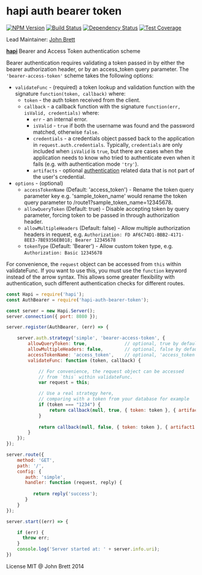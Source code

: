 # hapi auth bearer token
[![NPM Version](https://img.shields.io/npm/v/hapi-auth-bearer-token.svg)](https://npmjs.org/package/hapi-auth-bearer-token)
[![Build Status](https://travis-ci.org/johnbrett/hapi-auth-bearer-token.svg?branch=master)](https://travis-ci.org/johnbrett/hapi-auth-bearer-token) 
[![Dependency Status](https://david-dm.org/johnbrett/hapi-auth-bearer-token.svg)](https://david-dm.org/johnbrett/hapi-auth-bearer-token) 
[![Test Coverage](https://codeclimate.com/github/johnbrett/hapi-auth-bearer-token/badges/coverage.svg)](https://codeclimate.com/github/johnbrett/hapi-auth-bearer-token)

Lead Maintainer: [John Brett](https://github.com/johnbrett)

[**hapi**](https://github.com/hapijs/hapi) Bearer and Access Token authentication scheme

Bearer authentication requires validating a token passed in by either the bearer authorization header, or by an access_token query parameter. The `'bearer-access-token'` scheme takes the following options:

- `validateFunc` - (required) a token lookup and validation function with the signature `function(token, callback)` where:
    - `token` - the auth token received from the client.
    - `callback` - a callback function with the signature `function(err, isValid, credentials)` where:
        - `err` - an internal error.
        - `isValid` - `true` if both the username was found and the password matched, otherwise `false`.
        - `credentials` - a credentials object passed back to the application in `request.auth.credentials`. Typically, `credentials` are only
          included when `isValid` is `true`, but there are cases when the application needs to know who tried to authenticate even when it fails
          (e.g. with authentication mode `'try'`).
        - `artifacts` - optional [authentication](http://hapijs.com/tutorials/auth) related data that is not part of the user's credential.
- `options` - (optional)
    - `accessTokenName` (Default: 'access_token') - Rename the token query parameter key e.g. 'sample_token_name' would rename the token query parameter to /route1?sample_token_name=12345678.
    - `allowQueryToken` (Default: true) - Disable accepting token by query parameter, forcing token to be passed in through authorization header.
    - `allowMultipleHeaders` (Default: false) - Allow multiple authorization headers in request, e.g. `Authorization: FD AF6C74D1-BBB2-4171-8EE3-7BE9356EB018; Bearer 12345678`
    - `tokenType` (Default: 'Bearer') - Allow custom token type, e.g. `Authorization: Basic 12345678`

For convenience, the `request` object can be accessed from `this` within validateFunc. If you want to use this, you must use the `function` keyword instead of the arrow syntax. This allows some greater flexibility with authentication, such different authentication checks for different routes.

```javascript
const Hapi = require('hapi');
const AuthBearer = require('hapi-auth-bearer-token');

const server = new Hapi.Server();
server.connection({ port: 8080 });

server.register(AuthBearer, (err) => {

    server.auth.strategy('simple', 'bearer-access-token', {
        allowQueryToken: true,              // optional, true by default
        allowMultipleHeaders: false,        // optional, false by default
        accessTokenName: 'access_token',    // optional, 'access_token' by default
        validateFunc: function (token, callback) {

            // For convenience, the request object can be accessed
            // from `this` within validateFunc.
            var request = this;  

            // Use a real strategy here,
            // comparing with a token from your database for example
            if (token === "1234") {
                return callback(null, true, { token: token }, { artifact1: 'an artifact' });
            }
            
            return callback(null, false, { token: token }, { artifact1: 'an artifact' });
        }
    });
});

server.route({
    method: 'GET',
    path: '/',
    config: { 
       auth: 'simple',
       handler: function (request, reply) {
       
          return reply('success');
       }
    }
});

server.start((err) => {

    if (err) {
      throw err;
    }
    console.log('Server started at: ' + server.info.uri);
})
```

License MIT @ John Brett 2014
